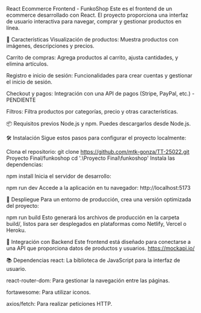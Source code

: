 React Ecommerce Frontend - FunkoShop
Este es el frontend de un ecommerce desarrollado con React. El proyecto proporciona una interfaz de usuario interactiva para navegar, comprar y gestionar productos en línea.

🌟 Características
Visualización de productos: Muestra productos con imágenes, descripciones y precios.

Carrito de compras: Agrega productos al carrito, ajusta cantidades, y elimina artículos.

Registro e inicio de sesión: Funcionalidades para crear cuentas y gestionar el inicio de sesión.

Checkout y pagos: Integración con una API de pagos (Stripe, PayPal, etc.) - PENDIENTE

Filtros: Filtra productos por categorías, precio y otras características.

📦 Requisitos previos
Node.js y npm. Puedes descargarlos desde Node.js.

🛠 Instalación
Sigue estos pasos para configurar el proyecto localmente:

Clona el repositorio:
git clone https://github.com/mtk-gonza/TT-25022.git
Proyecto Final/funkoshop
cd '.\Proyecto Final\funkoshop\'
Instala las dependencias:

npm install
Inicia el servidor de desarrollo:

npm run dev
Accede a la aplicación en tu navegador: http://localhost:5173

🚀 Despliegue
Para un entorno de producción, crea una versión optimizada del proyecto:

npm run build
Esto generará los archivos de producción en la carpeta build/, listos para ser desplegados en plataformas como Netlify, Vercel o Heroku.

🔌 Integración con Backend
Este frontend está diseñado para conectarse a una API que proporciona datos de productos y usuarios. https://mockapi.io/

📚 Dependencias
react: La biblioteca de JavaScript para la interfaz de usuario.

react-router-dom: Para gestionar la navegación entre las páginas.

fortawesome: Para utilizar iconos.

axios/fetch: Para realizar peticiones HTTP.